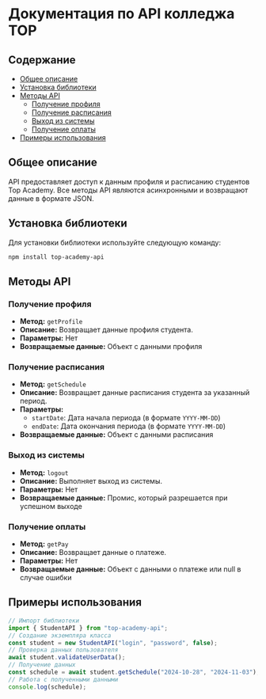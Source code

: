 # Документация по API колледжа TOP

## Содержание

- [Общее описание](#общее-описание)
- [Установка библиотеки](#установка-библиотеки)
- [Методы API](#методы-api)
  - [Получение профиля](#получение-профиля)
  - [Получение расписания](#получение-расписания)
  - [Выход из системы](#выход-из-системы)
  - [Получение оплаты](#получение-оплаты)
- [Примеры использования](#примеры-использования)

## Общее описание

API предоставляет доступ к данным профиля и расписанию студентов Top Academy. Все методы API являются асинхронными и возвращают данные в формате JSON.

## Установка библиотеки

Для установки библиотеки используйте следующую команду:

```bash
npm install top-academy-api
```

## Методы API

### Получение профиля

- **Метод:** `getProfile`
- **Описание:** Возвращает данные профиля студента.
- **Параметры:** Нет
- **Возвращаемые данные:** Объект с данными профиля

### Получение расписания

- **Метод:** `getSchedule`
- **Описание:** Возвращает данные расписания студента за указанный период.
- **Параметры:**
  - `startDate`: Дата начала периода (в формате `YYYY-MM-DD`)
  - `endDate`: Дата окончания периода (в формате `YYYY-MM-DD`)
- **Возвращаемые данные:** Объект с данными расписания

### Выход из системы

- **Метод:** `logout`
- **Описание:** Выполняет выход из системы.
- **Параметры:** Нет
- **Возвращаемые данные:** Промис, который разрешается при успешном выходе

### Получение оплаты

- **Метод:** `getPay`
- **Описание:** Возвращает данные о платеже.
- **Параметры:** Нет
- **Возвращаемые данные:** Объект с данными о платеже или null в случае ошибки

## Примеры использования

```javascript
// Импорт библиотеки
import { StudentAPI } from "top-academy-api";
// Создание экземпляра класса
const student = new StudentAPI("login", "password", false);
// Проверка данных пользователя
await student.validateUserData();
// Получение данных
const schedule = await student.getSchedule("2024-10-28", "2024-11-03");
// Работа с полученными данными
console.log(schedule);
```
